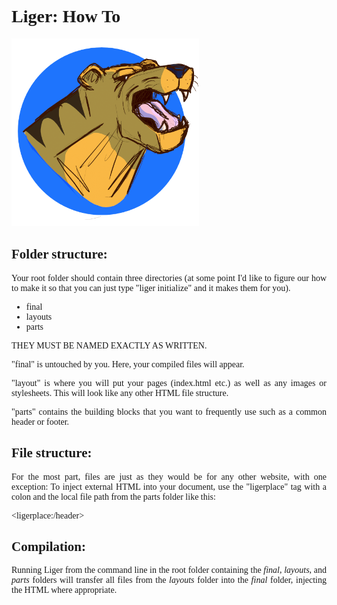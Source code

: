 <div style="font-family:serif; text-align: justify;">

# Liger: How To


<img src="icon.png" width="300">

## Folder structure:

Your root folder should contain three directories (at some point I'd like to figure our how to make it so that you can just type "liger initialize" and it makes them for you).
- final
- layouts
- parts

THEY MUST BE NAMED EXACTLY AS WRITTEN.

"final" is untouched by you. Here, your compiled files will appear.

"layout" is where you will put your pages (index.html etc.) as well as any images or stylesheets. This will look like any other HTML file structure.

"parts" contains the building blocks that you want to frequently use such as a common header or footer.

## File structure:

For the most part, files are just as they would be for any other website, with one exception:
To inject external HTML into your document, use the "ligerplace" tag with a colon and the local file path from the parts folder like this:

<p>&ltligerplace:/header&gt </p>

## Compilation:

Running Liger from the command line in the root folder containing the _final_, _layouts_, and _parts_ folders will transfer all files from the _layouts_ folder into the _final_ folder, injecting the HTML where appropriate.

</div>